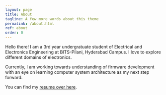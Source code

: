 ```yaml
---
layout: page
title: About
tagline: A few more words about this theme
permalink: /about.html
ref: about
order: 0
---
```


Hello there! I am a 3rd year undergratuate student of Electrical and Electronics Engineering at BITS-Pilani, Hyderabad Campus. I love to explore different domains of electronics.

Currently, I am working towards understanding of firmware development with an eye on learning computer system architecture as my next step forward.

You can find my [resume over here][Ashwin's Resume].

[Ashwin's Resume]: https://github.com/ash-olakangal/ash-olakangal.github.io/tree/master/assets/AMO_Resume_latest.pdf/

